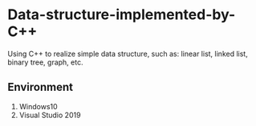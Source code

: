 # Data-structure-implemented-by-C++
Using C++ to realize simple data structure, such as: linear list, linked list, binary tree, graph, etc.
## Environment
1. Windows10
2. Visual Studio 2019

